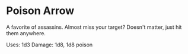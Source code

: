 ﻿# Poison Arrow

A favorite of assassins. Almost miss your target? Doesn't matter, just hit them anywhere.

Uses: 1d3
Damage: 1d8, 1d8 poison